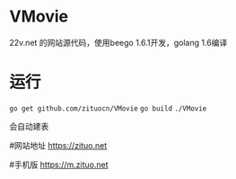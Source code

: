 # VMovie
22v.net 的网站源代码，使用beego 1.6.1开发，golang 1.6编译 

# 运行

`go get github.com/zituocn/VMovie`
`go build`
`./VMovie`

会自动建表

#网站地址
https://zituo.net

#手机版
https://m.zituo.net
